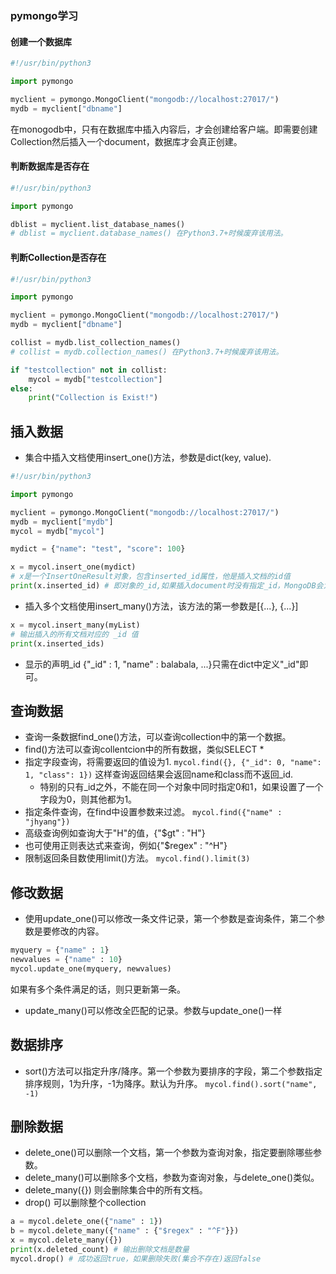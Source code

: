 ### pymongo学习

#### 创建一个数据库
```python
#!/usr/bin/python3

import pymongo

myclient = pymongo.MongoClient("mongodb://localhost:27017/")
mydb = myclient["dbname"]
```
在monogodb中，只有在数据库中插入内容后，才会创建给客户端。即需要创建Collection然后插入一个document，数据库才会真正创建。

#### 判断数据库是否存在
```python
#!/usr/bin/python3

import pymongo

dblist = myclient.list_database_names()
# dblist = myclient.database_names() 在Python3.7+时候废弃该用法。
```

#### 判断Collection是否存在

```python
#!/usr/bin/python3

import pymongo

myclient = pymongo.MongoClient("mongodb://localhost:27017/")
mydb = myclient["dbname"]

collist = mydb.list_collection_names()
# collist = mydb.collection_names() 在Python3.7+时候废弃该用法。

if "testcollection" not in collist:
	mycol = mydb["testcollection"]
else:
	print("Collection is Exist!")
```

插入数据
---
- 集合中插入文档使用insert_one()方法，参数是dict(key, value).
```python
#!/usr/bin/python3

import pymongo

myclient = pymongo.MongoClient("mongodb://localhost:27017/")
mydb = myclient["mydb"]
mycol = mydb["mycol"]

mydict = {"name": "test", "score": 100}

x = mycol.insert_one(mydict)
# x是一个InsertOneResult对象，包含inserted_id属性，他是插入文档的id值
print(x.inserted_id) # 即对象的_id,如果插入document时没有指定_id，MongoDB会为每个文档添加一个唯一的id
```
- 插入多个文档使用insert_many()方法，该方法的第一参数是[{...}, {...}]
```python
x = mycol.insert_many(myList)
# 输出插入的所有文档对应的 _id 值
print(x.inserted_ids)
```
- 显示的声明_id
{"_id" : 1, "name" : balabala, ...}只需在dict中定义"_id"即可。

查询数据
---
- 查询一条数据find_one()方法，可以查询collection中的第一个数据。
- find()方法可以查询collentcion中的所有数据，类似SELECT *
- 指定字段查询，将需要返回的值设为1.
	``mycol.find({}, {"_id": 0, "name": 1, "class": 1})``
	这样查询返回结果会返回name和class而不返回_id.
	* 特别的只有_id之外，不能在同一个对象中同时指定0和1，如果设置了一个字段为0，则其他都为1。
- 指定条件查询，在find中设置参数来过滤。
	``mycol.find({"name" : "jhyang"})``
- 高级查询例如查询大于"H"的值，{"$gt" : "H"}
- 也可使用正则表达式来查询，例如{"$regex" : "^H"}
- 限制返回条目数使用limit()方法。
	``mycol.find().limit(3)``

修改数据
---
- 使用update_one()可以修改一条文件记录，第一个参数是查询条件，第二个参数是要修改的内容。
```python
myquery = {"name" : 1}
newvalues = {"name" : 10}
mycol.update_one(myquery, newvalues)
```
如果有多个条件满足的话，则只更新第一条。

- update_many()可以修改全匹配的记录。参数与update_one()一样

数据排序
---
- sort()方法可以指定升序/降序。第一个参数为要排序的字段，第二个参数指定排序规则，1为升序，-1为降序。默认为升序。
    ``mycol.find().sort("name", -1)``

删除数据
---
- delete_one()可以删除一个文档，第一个参数为查询对象，指定要删除哪些参数。
- delete_many()可以删除多个文档，参数为查询对象，与delete_one()类似。
- delete_many({}) 则会删除集合中的所有文档。
- drop() 可以删除整个collection
```python
a = mycol.delete_one({"name" : 1})
b = mycol.delete_many({"name" : {"$regex" : "^F"}})
x = mycol.delete_many({})
print(x.deleted_count) # 输出删除文档是数量
mycol.drop() # 成功返回true，如果删除失败(集合不存在)返回false
```
